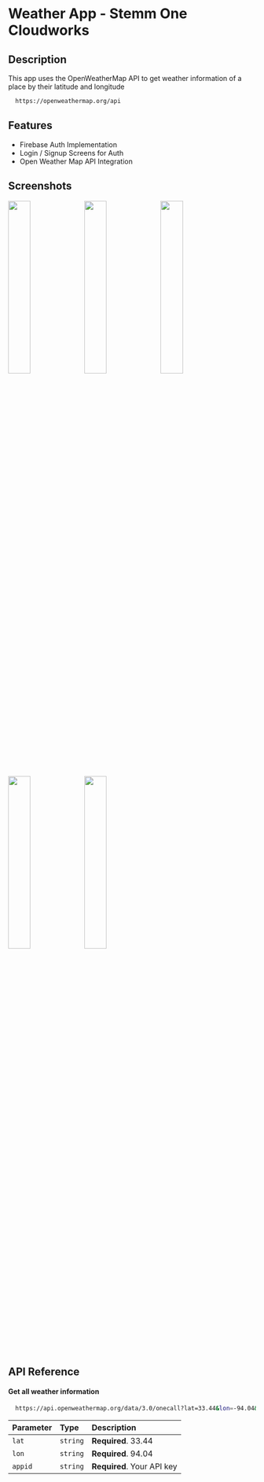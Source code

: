 # Weather App - Stemm One Cloudworks

## Description
This app uses the OpenWeatherMap API to get weather information of a place by their latitude and longitude

```bash
  https://openweathermap.org/api
```
## Features

- Firebase Auth Implementation
- Login / Signup Screens for Auth
- Open Weather Map API Integration

## Screenshots

<img src="https://github.com/shreyxnsh/stemmone-task/assets/88729972/c0b0ba28-b2fb-4c56-8e17-ae4aa8414b60" width="30%"></img> 
<img src="https://github.com/shreyxnsh/stemmone-task/assets/88729972/012f0466-f0c4-4fae-80e6-60879708ccf4" width="30%"></img> 
<img src="https://github.com/shreyxnsh/stemmone-task/assets/88729972/b4c30430-8df3-44a8-8fd8-f51d640f8d82" width="30%"></img> 
<img src="https://github.com/shreyxnsh/stemmone-task/assets/88729972/14a2c035-a589-45e3-89cd-79d932569871" width="30%"></img> 
<img src="https://github.com/shreyxnsh/stemmone-task/assets/88729972/66885fa7-01f9-4c0c-a17a-97c40c9369ba" width="30%"></img> 

## API Reference

#### Get all weather information

```bash
  https://api.openweathermap.org/data/3.0/onecall?lat=33.44&lon=-94.04&appid=51e154b61c72032ef18f3b7eea32a959
```

| Parameter | Type     | Description                |
| :-------- | :------- | :------------------------- |
| `lat` | `string` | **Required**. 33.44 |
| `lon` | `string` | **Required**. 94.04 |
| `appid` | `string` | **Required**. Your API key |




